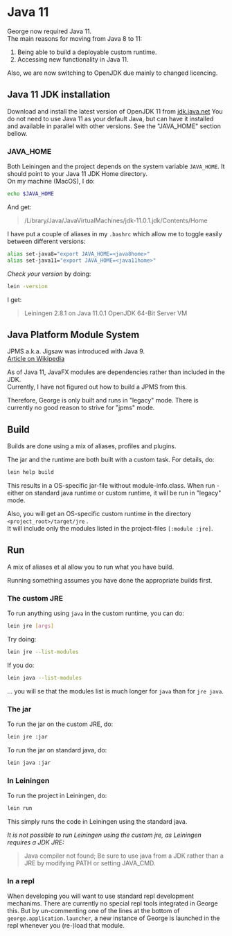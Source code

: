 # Java 11


George now required Java 11.  
The main reasons for moving from Java 8 to 11:
1. Being able to build a deployable custom runtime.
2. Accessing new functionality in Java 11.

Also, we are now switching to OpenJDK due mainly to changed licencing.

## Java 11 JDK installation

Download and install the latest version of OpenJDK 11 from [jdk.java.net](https://jdk.java.net/11)
You do not need to use Java 11 as your default Java, but can have it installed and available in parallel with other versions.  See the "JAVA_HOME" section bellow.
 

### JAVA_HOME

Both Leiningen and the project depends on the system variable `JAVA_HOME`. It should point to your Java 11 JDK Home directory.  
On my machine (MacOS), I do:
```bash
echo $JAVA_HOME
```
And get:
> /Library/Java/JavaVirtualMachines/jdk-11.0.1.jdk/Contents/Home


I have put a couple of aliases in my `.bashrc` which allow me to toggle easily between different versions:
```bash
alias set-java8="export JAVA_HOME=<java8home>"
alias set-java11="export JAVA_HOME=<java11home>"
```

_Check your version_ by doing:
```bash
lein -version
```
I get: 
> Leiningen 2.8.1 on Java 11.0.1 OpenJDK 64-Bit Server VM


## Java Platform Module System

JPMS a.k.a. Jigsaw was introduced with Java 9.  
[Article on Wikipedia](https://en.wikipedia.org/wiki/Java_Platform_Module_System)


As of Java 11, JavaFX modules are dependencies rather than included in the JDK.  
Currently, I have not figured out how to build a JPMS from this.  

Therefore, George is only built and runs in "legacy" mode.  There is currently no good reason to strive for "jpms" mode.


## Build

Builds are done using a mix of aliases, profiles and plugins.

The jar and the runtime are both built with a custom task.  For details, do:
```bash
lein help build
```

This results in a OS-specific jar-file without module-info.class.  When run - either on standard java runtime or custom runtime, it will be run in "legacy" mode. 

Also, you will get an OS-specific custom runtime in the directory `<project_root>/target/jre` .  
It will include only the modules listed in the project-files `[:module :jre]`.


## Run

A mix of aliases et al allow you to run what you have build.

Running something assumes you have done the appropriate builds first.

### The custom JRE

To run anything using `java` in the custom runtime, you can do:
```bash
lein jre [args]
```
Try doing:
```bash
lein jre --list-modules
```

If you do:
```bash
lein java --list-modules
```
... you will se that the modules list is much longer for `java` than for `jre java`.


### The jar

To run the jar on the custom JRE, do:
```bash
lein jre :jar
```

To run the jar on standard java, do:
```bash
lein java :jar
```


### In Leiningen

To run the project in Leiningen, do:
```bash
lein run
```

This simply runs the code in Leiningen using the standard java.

_It is not possible to run Leiningen using the custom jre, as Leiningen requires a JDK JRE:_

> Java compiler not found; Be sure to use java from a JDK
  rather than a JRE by modifying PATH or setting JAVA_CMD.

  
### In a repl

When developing you will want to use standard repl development mechanims.  There are currently no special repl tools integrated in George this.  But by un-commenting one of the lines at the bottom of `george.application.launcher`, a new instance of George is launched in the repl whenever you (re-)load that module. 

